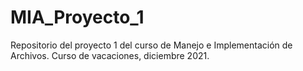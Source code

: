 # MIA_Proyecto_1
Repositorio del proyecto 1 del curso de Manejo e Implementación de Archivos. Curso de vacaciones, diciembre 2021.
